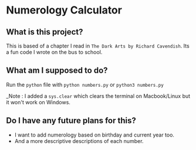 # Numerology Calculator

## What is this project?
This is based of a chapter I read in `The Dark Arts by Richard Cavendish`. Its a fun code I wrote on the bus to school.

## What am I supposed to do?
Run the `python` file with `python numbers.py` or `python3 numbers.py`

_Note : I added a `sys.clear` which clears the terminal on Macbook/Linux but it won't work on Windows.


## Do I have any future plans for this?

* I want to add numerology based on birthday and current year too.
* And a more descriptive descriptions of each number. 
